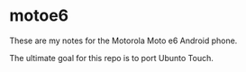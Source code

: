 # motoe6

These are my notes for the Motorola Moto e6 Android phone.

The ultimate goal for this repo is to port Ubunto Touch.
